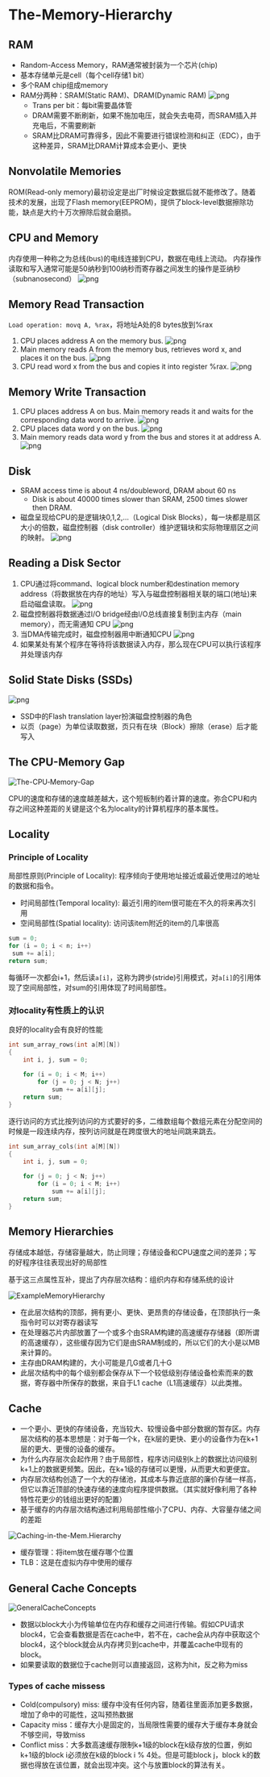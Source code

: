 # The-Memory-Hierarchy

## RAM

- Random-Access Memory，RAM通常被封装为一个芯片(chip)
- 基本存储单元是cell（每个cell存储1 bit）
- 多个RAM chip组成memory
- RAM分两种：SRAM(Static RAM)、DRAM(Dynamic RAM)
   ![png](11-The-Memory-Hierarchy/Pastedimage20220417181908.png)
  - Trans per bit：每bit需要晶体管
  - DRAM需要不断刷新，如果不施加电压，就会失去电荷，而SRAM插入并充电后，不需要刷新
  - SRAM比DRAM可靠得多，因此不需要进行错误检测和纠正（EDC），由于这种差异，SRAM比DRAM计算成本会更小、更快

## Nonvolatile Memories

ROM(Read-only memory)最初设定是出厂时候设定数据后就不能修改了。随着技术的发展，出现了Flash memory(EEPROM)，提供了block-level数据擦除功能，缺点是大约十万次擦除后就会磨损。

## CPU and Memory

内存使用一种称之为总线(bus)的电线连接到CPU，数据在电线上流动。
内存操作读取和写入通常可能是50纳秒到100纳秒而寄存器之间发生的操作是亚纳秒（subnanosecond）
![png](11-The-Memory-Hierarchy/Pastedimage20220418212908.png)

## Memory Read Transaction

`Load operation: movq A, %rax`，将地址A处的8 bytes放到%rax

1. CPU places address A on the memory bus.
   ![png](11-The-Memory-Hierarchy/Pastedimage20220418213242.png)
2. Main memory reads A from the memory bus, retrieves word x, and places it on the bus.
   ![png](11-The-Memory-Hierarchy/Pastedimage20220418213754.png)
3. CPU read word x from the bus and copies it into register %rax.
   ![png](11-The-Memory-Hierarchy/Pastedimage20220418213911.png)

## Memory Write Transaction

1. CPU places address A on bus. Main memory reads it and waits for the corresponding data word to arrive.
![png](11-The-Memory-Hierarchy/Pastedimage20220418214119.png)
2. CPU places data word y on the bus.
![png](11-The-Memory-Hierarchy/Pastedimage20220418214149.png)
3. Main memory reads data word y from the bus and stores it at address A.
![png](11-The-Memory-Hierarchy/Pastedimage20220418214217.png)

## Disk

- SRAM access time is about  4 ns/doubleword, DRAM about  60 ns
  - Disk is about 40000 times slower than SRAM,  2500 times slower then DRAM.
- 磁盘呈现给CPU的是逻辑块0,1,2,...（Logical Disk Blocks），每一块都是扇区大小的倍数，磁盘控制器（disk controller）维护逻辑块和实际物理扇区之间的映射。
  ![png](11-The-Memory-Hierarchy/Pastedimage20220418221050.png)

## Reading a Disk Sector

1. CPU通过将command、logical block number和destination memory address（将数据放在内存的地址）写入与磁盘控制器相关联的端口(地址)来启动磁盘读取。
 ![png](11-The-Memory-Hierarchy/Pastedimage20220418222047.png)
2. 磁盘控制器将数据通过l/O bridge经由l/O总线直接复制到主内存（main memory），而无需通知 CPU
   ![png](11-The-Memory-Hierarchy/Pastedimage20220418222350.png)
3. 当DMA传输完成时，磁盘控制器用中断通知CPU
   ![png](11-The-Memory-Hierarchy/Pastedimage20220418222552.png)
4. 如果某处有某个程序在等待将该数据读入内存，那么现在CPU可以执行该程序并处理该内存

## Solid State Disks (SSDs)

![png](11-The-Memory-Hierarchy/Pastedimage20220418223312.png)

- SSD中的Flash translation layer扮演磁盘控制器的角色
- 以页（page）为单位读取数据，页只有在块（Block）擦除（erase）后才能写入

## The CPU-Memory Gap

![The-CPU‐Memory-Gap](11-The-Memory-Hierarchy/2022-04-20_210246.png)

CPU的速度和存储的速度越差越大，这个短板制约着计算的速度。弥合CPU和内存之间这种差距的关键是这个名为locality的计算机程序的基本属性。

## Locality

### Principle of Locality

局部性原则(Principle of Locality): 程序倾向于使用地址接近或最近使用过的地址的数据和指令。

- 时间局部性(Temporal locality): 最近引用的item很可能在不久的将来再次引用
- 空间局部性(Spatial locality): 访问该item附近的item的几率很高

```c++
sum = 0; 
for (i = 0; i < n; i++) 
 sum += a[i]; 
return sum;
```

每循环一次都会i+1，然后读`a[i]`，这称为跨步(stride)引用模式，对`a[i]`的引用体现了空间局部性，对sum的引用体现了时间局部性。

### 对locality有性质上的认识

良好的locality会有良好的性能

```c++
int sum_array_rows(int a[M][N]) 
{ 
    int i, j, sum = 0; 
 
    for (i = 0; i < M; i++) 
        for (j = 0; j < N; j++) 
            sum += a[i][j]; 
    return sum; 
}
```

逐行访问的方式比按列访问的方式要好的多，二维数组每个数组元素在分配空间的时候是一段连续内存，按列访问就是在跨度很大的地址间跳来跳去。

```c++
int sum_array_cols(int a[M][N]) 
{ 
    int i, j, sum = 0; 
 
    for (j = 0; j < N; j++) 
        for (i = 0; i < M; i++) 
            sum += a[i][j]; 
    return sum; 
} 
```

## Memory Hierarchies

存储成本越低，存储容量越大，防止同理；存储设备和CPU速度之间的差异；写的好程序往往表现出好的局部性

基于这三点属性互补，提出了内存层次结构：组织内存和存储系统的设计

![ExampleMemoryHierarchy](11-The-Memory-Hierarchy/2022-04-20_213921.png)

- 在此层次结构的顶部，拥有更小、更快、更昂贵的存储设备，在顶部执行一条指令时可以对寄存器读写
- 在处理器芯片内部放置了一个或多个由SRAM构建的高速缓存存储器（即所谓的高速缓存），这些缓存因为它们是由SRAM制成的，所以它们的大小是以MB来计算的。
- 主存由DRAM构建的，大小可能是几G或者几十G
- 此层次结构中的每个级别都会保存从下一个较低级别存储设备检索而来的数据，寄存器中所保存的数据，来自于L1 cache（L1高速缓存）以此类推。

## Cache

- 一个更小、更快的存储设备，充当较大、较慢设备中部分数据的暂存区。内存层次结构的基本思想是：对于每一个k，在k层的更快、更小的设备作为在k+1层的更大、更慢的设备的缓存。
- 为什么内存层次会起作用？由于局部性，程序访问级别k上的数据比访问级别k+1上的数据更频繁。因此，在k+1级的存储可以更慢，从而更大和更便宜。
- 内存层次结构创造了一个大的存储池，其成本与靠近底部的廉价存储一样高，但它以靠近顶部的快速存储的速度向程序提供数据。（其实就好像利用了各种特性花更少的钱组出更好的配置）
- 基于缓存的内存层次结构通过利用局部性缩小了CPU、内存、大容量存储之间的差距

![Caching-in-the-Mem.Hierarchy](11-The-Memory-Hierarchy/2022-04-20_232539.png)

- 缓存管理：将item放在缓存哪个位置
- TLB：这是在虚拟内存中使用的缓存

## General Cache Concepts

![GeneralCacheConcepts](11-The-Memory-Hierarchy/2022-04-20_222520.png)

- 数据以block大小为传输单位在内存和缓存之间进行传输。假如CPU请求block4，它会查看数据是否在cache中，若不在，cache会从内存中获取这个block4，这个block就会从内存拷贝到cache中，并覆盖cache中现有的block。
- 如果要读取的数据位于cache则可以直接返回，这称为hit，反之称为miss

### Types of cache missess

- Cold(compulsory) miss: 缓存中没有任何内容，随着往里面添加更多数据，增加了命中的可能性，这叫预热数据
- Capacity miss：缓存大小是固定的，当局限性需要的缓存大于缓存本身就会不够空间，导致miss
- Conflict miss：大多数高速缓存限制k+1级的block在k级存放的位置，例如k+1级的block i必须放在k级的block i % 4处。但是可能block j，block k的数据也得放在该位置，就会出现冲突。这个与放置block的算法有关。
